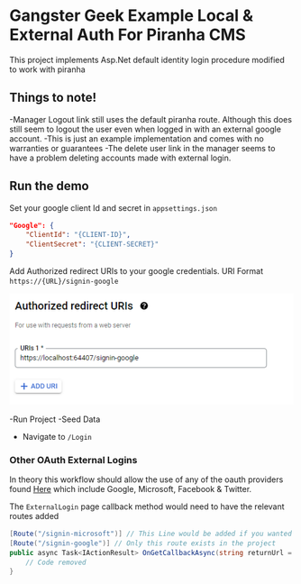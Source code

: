 # Gangster Geek Example Local &amp; External Auth For Piranha CMS
This project implements Asp.Net default identity login procedure modified to work with piranha
## Things to note!
-Manager Logout link still uses the default piranha route. Although this does still seem to logout the user even when logged in with an external google account.
-This is just an example implementation and comes with no warranties or guarantees
-The delete user link in the manager seems to have a problem deleting accounts made with external login.

## Run the demo
Set your google client Id and secret in `appsettings.json`

```json
"Google": {
    "ClientId": "{CLIENT-ID}",
    "ClientSecret": "{CLIENT-SECRET}"
}
```

Add Authorized redirect URIs to your google credentials. URI Format `https://{URL}/signin-google`

![Google Credentials Redirect Uri](/images/RedirectUri.png) 

-Run Project
-Seed Data
- Navigate to `/Login`


### Other OAuth External Logins
In theory this workflow should allow the use of any of the oauth providers found [Here]("https://docs.microsoft.com/en-us/aspnet/core/security/authentication/social/google-logins?view=aspnetcore-6.0") which include Google, Microsoft, Facebook &amp; Twitter.

The `ExternalLogin` page callback method would need to have the relevant routes added

``` c#
[Route("/signin-microsoft")] // This Line would be added if you wanted to use microsoft accounts for login
[Route("/signin-google")] // Only this route exists in the project
public async Task<IActionResult> OnGetCallbackAsync(string returnUrl = null, string remoteError = null){
    // Code removed
}
```